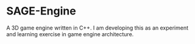 # SAGE-Engine

A 3D game engine written in C++. I am developing this as an experiment and learning exercise in game engine architecture.
